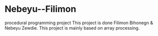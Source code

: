 # Nebeyu--Filimon
procedural programming project
This project is done 
Filimon Bihonegn & Nebeyu Zewdie.
This project is mainly based on array processing.
